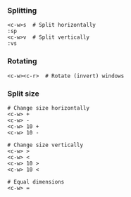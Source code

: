 ---
---

### Splitting
```shell
<c-w>s  # Split horizontally
:sp
<c-w>v  # Split vertically
:vs
```

### Rotating
```shell
<c-w><c-r>  # Rotate (invert) windows
```

### Split size
```shell
# Change size horizontally
<c-w> +
<c-w> -
<c-w> 10 +
<c-w> 10 -

# Change size vertically
<c-w> >
<c-w> <
<c-w> 10 >
<c-w> 10 <

# Equal dimensions
<c-w> =
```

